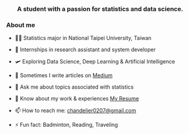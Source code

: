 <h3 align="center"> A student with a passion for statistics and data science. </h3>

### About me

- 👨‍💻 Statistics major in National Taipei University, Taiwan

- 🔭 Internships in research assistant and system developer

- 🛩️ Exploring Data Science, Deep Learning & Artificial Intelligence 

- 📝 Sometimes I write articles on [Medium](https://medium.com/@blackteapanda)

- 💬 Ask me about topics associated with statistics

- 📄 Know about my work & experiences [My Resume](https://www.linkedin.com/in/MrAnkitGupta)

- 📫 How to reach me: chandelier0207@gmail.com

- ⚡ Fun fact: Badminton, Reading, Traveling 
